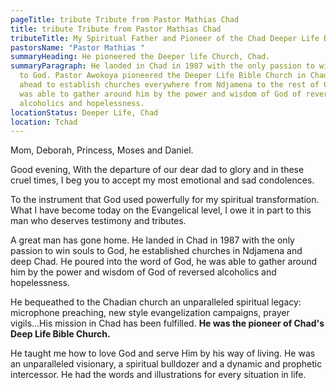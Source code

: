```yaml
---
pageTitle: tribute Tribute from Pastor Mathias Chad
title: tribute Tribute from Pastor Mathias Chad
tributeTitle: My Spiritual Father and Pioneer of the Chad Deeper Life Bible Church
pastorsName: "Pastor Mathias "
summaryHeading: He pioneered the Deeper life Church, Chad.
summaryParagraph: He landed in Chad in 1987 with the only passion to win souls
  to God. Pastor Awokoya pioneered the Deeper Life Bible Church in Chad and went
  ahead to establish churches everywhere from Ndjamena to the rest of Chad.  He
  was able to gather around him by the power and wisdom of God of reversed
  alcoholics and hopelessness.
locationStatus: Deeper Life, Chad
location: Tchad
---
```

Mom, Deborah, Princess, Moses and Daniel.

Good evening,
With the departure of our dear dad to glory and in these cruel times, I beg you to accept my most emotional and sad condolences.

To the instrument that God used powerfully for my spiritual transformation. What I have become today on the Evangelical level, I owe it in part to this man who deserves testimony and tributes.

A great man has gone home. He landed in Chad in 1987 with the only passion to win souls to God, he established churches in Ndjamena and deep Chad. He poured into the word of God, he was able to gather around him by the power and wisdom of God of reversed alcoholics and hopelessness.


He bequeathed to the Chadian church an unparalleled spiritual legacy: microphone preaching, new style evangelization campaigns, prayer vigils...His mission in Chad has been fulfilled. **He was the pioneer of Chad's Deep Life Bible Church.**


He taught me how to love God and serve Him by his way of living. He was an unparalleled visionary, a spiritual bulldozer and a dynamic and prophetic intercessor. He had the words and illustrations for every situation in life.
